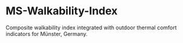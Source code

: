 # MS-Walkability-Index
Composite walkability index integrated with outdoor thermal comfort indicators for Münster, Germany.
